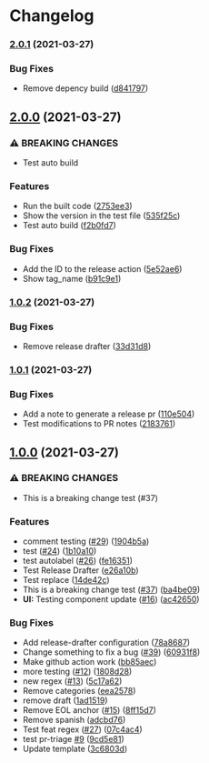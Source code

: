 # Changelog

### [2.0.1](https://www.github.com/tjdavis3/testrepo/compare/v2.0.0...v2.0.1) (2021-03-27)


### Bug Fixes

* Remove depency build ([d841797](https://www.github.com/tjdavis3/testrepo/commit/d8417970e4a214bcca88139248069d920df86747))

## [2.0.0](https://www.github.com/tjdavis3/testrepo/compare/v1.0.2...v2.0.0) (2021-03-27)


### ⚠ BREAKING CHANGES

* Test auto build

### Features

* Run the built code ([2753ee3](https://www.github.com/tjdavis3/testrepo/commit/2753ee33c9263fe04087ed5c587085b8f41cae41))
* Show the version in the test file ([535f25c](https://www.github.com/tjdavis3/testrepo/commit/535f25c219dd8ee1fb1b742685b3fd25a4537c36))
* Test auto build ([f2b0fd7](https://www.github.com/tjdavis3/testrepo/commit/f2b0fd7b4e51724091ccc3009040d0b6144931c6))


### Bug Fixes

* Add the ID to the release action ([5e52ae6](https://www.github.com/tjdavis3/testrepo/commit/5e52ae69ce5a2aae5d843db1ff8f3764eb754a11))
* Show tag_name ([b91c9e1](https://www.github.com/tjdavis3/testrepo/commit/b91c9e1bd758f67a5fde1fdcd6dc2b2d4b8413d5))

### [1.0.2](https://www.github.com/tjdavis3/testrepo/compare/v1.0.1...v1.0.2) (2021-03-27)


### Bug Fixes

* Remove release drafter ([33d31d8](https://www.github.com/tjdavis3/testrepo/commit/33d31d81b91199a74e4b6cdb88ed67da6e5b7525))

### [1.0.1](https://www.github.com/tjdavis3/testrepo/compare/v1.0.0...v1.0.1) (2021-03-27)


### Bug Fixes

* Add a note to generate a release pr ([110e504](https://www.github.com/tjdavis3/testrepo/commit/110e504d0517d0a94ada53767c6406d965eeb19f))
* Test modifications to PR notes ([2183761](https://www.github.com/tjdavis3/testrepo/commit/2183761b8deaff1b5d8c75fa135a6bee645da0c7))

## [1.0.0](https://www.github.com/tjdavis3/testrepo/compare/0.1.1...v1.0.0) (2021-03-27)


### ⚠ BREAKING CHANGES

* This is a breaking change test (#37)

### Features

* comment testing ([#29](https://www.github.com/tjdavis3/testrepo/issues/29)) ([1904b5a](https://www.github.com/tjdavis3/testrepo/commit/1904b5af82bca7cc8f2739f8b8c1de6653ad1c7b))
* test ([#24](https://www.github.com/tjdavis3/testrepo/issues/24)) ([1b10a10](https://www.github.com/tjdavis3/testrepo/commit/1b10a10ec4d75a3593f83e35b7d61f883804452f))
* test autolabel ([#26](https://www.github.com/tjdavis3/testrepo/issues/26)) ([fe16351](https://www.github.com/tjdavis3/testrepo/commit/fe163517bd8f03bd21eab0c2691cd81b6acc6d3d))
* Test Release Drafter ([e26a10b](https://www.github.com/tjdavis3/testrepo/commit/e26a10b13592f4055fe1848bef4f1e361dfd1522))
* Test replace  ([14de42c](https://www.github.com/tjdavis3/testrepo/commit/14de42c7989241a12d312fbb7b588f3d180c4795))
* This is a breaking change test ([#37](https://www.github.com/tjdavis3/testrepo/issues/37)) ([ba4be09](https://www.github.com/tjdavis3/testrepo/commit/ba4be099104e2b6c8768ab9f950b00dedd4102c9))
* **UI:** Testing component update ([#16](https://www.github.com/tjdavis3/testrepo/issues/16)) ([ac42650](https://www.github.com/tjdavis3/testrepo/commit/ac42650916d803781e805a1235bf2fc8550d28d7))


### Bug Fixes

* Add release-drafter configuration ([78a8687](https://www.github.com/tjdavis3/testrepo/commit/78a8687f64770bd8bb98ec153e38423ae0edc0d6))
* Change something to fix a bug ([#39](https://www.github.com/tjdavis3/testrepo/issues/39)) ([60931f8](https://www.github.com/tjdavis3/testrepo/commit/60931f8fe45982dcc5da06191feed1d3587e655a))
* Make github action work ([bb85aec](https://www.github.com/tjdavis3/testrepo/commit/bb85aec1935e601c201721941e6ae740c5855c44))
* more testing ([#12](https://www.github.com/tjdavis3/testrepo/issues/12)) ([1808d28](https://www.github.com/tjdavis3/testrepo/commit/1808d2850a96fe938ae53f8839b122a355480ac8))
* new regex ([#13](https://www.github.com/tjdavis3/testrepo/issues/13)) ([5c17a62](https://www.github.com/tjdavis3/testrepo/commit/5c17a62d94d5b341034b6c883ca712a01b6447ea))
* Remove categories ([eea2578](https://www.github.com/tjdavis3/testrepo/commit/eea2578284ba72f4e6feae668173c70d0553214d))
* remove draft ([1ad1519](https://www.github.com/tjdavis3/testrepo/commit/1ad15194883206e0a8e84ac161ca52e91b1525d8))
* Remove EOL anchor ([#15](https://www.github.com/tjdavis3/testrepo/issues/15)) ([8ff15d7](https://www.github.com/tjdavis3/testrepo/commit/8ff15d7a396efa1fd1cf38dbe0e0e6e332e2cf8d))
* Remove spanish ([adcbd76](https://www.github.com/tjdavis3/testrepo/commit/adcbd76f656fe786057b886e17b37acad3e49e3d))
* Test feat regex ([#27](https://www.github.com/tjdavis3/testrepo/issues/27)) ([07c4ac4](https://www.github.com/tjdavis3/testrepo/commit/07c4ac4aad0c6a28e4bab5d2c333271e36dc41a3))
* test pr-triage [#9](https://www.github.com/tjdavis3/testrepo/issues/9) ([9cd5e81](https://www.github.com/tjdavis3/testrepo/commit/9cd5e81f65d16c675ad2fe6559ac95fd5bcafb3e))
* Update template ([3c6803d](https://www.github.com/tjdavis3/testrepo/commit/3c6803d37ed1feecc6a5f2193507a61edc7d87ea))
